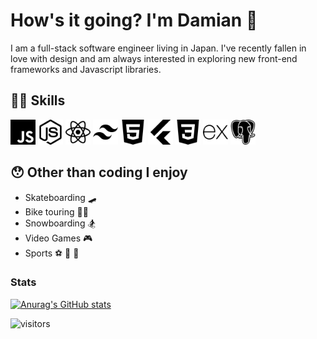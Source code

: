 # How's it going? I'm Damian 👋

I am a full-stack software engineer living in Japan.
I've recently fallen in love with design and am always interested in exploring new front-end frameworks and Javascript libraries.

## 👨‍💻 Skills

<img src="./images/javascript.svg" width="40">
<img src="./images/node-dot-js.svg" width="40">
<img src="./images/react.svg" width="40">
<img src="./images/tailwindcss.svg" width="40">
<img src="./images/html5.svg" width="40">
<img src="./images/flutter.svg" width="40">
<img src="./images/css3.svg" width="40">
<img src="./images/express.svg" width="40">
<img src="./images/postgresql.svg" width="40">

## 😯 Other than coding I enjoy

- Skateboarding 🛹
- Bike touring 🚵‍♂️
- Snowboarding 🏂
- Video Games 🎮
- Sports ⚽️ 🏏 🏉

### Stats

[![Anurag's GitHub stats](https://github-readme-stats.vercel.app/api?username=dmacdermott&hide=stars&count_private=true&show_icons=true&theme=buefy)](https://github.com/anuraghazra/github-readme-stats)

![visitors](https://visitor-badge.glitch.me/badge?page_id=dmacdermott.dmacdermott)

<!--
**dmacdermott/dmacdermott** is a ✨ _special_ ✨ repository because its `README.md` (this file) appears on your GitHub profile.

Here are some ideas to get you started:

- 🔭 I’m currently working on ...
- 🌱 I’m currently learning ...
- 👯 I’m looking to collaborate on ...
- 🤔 I’m looking for help with ...
- 💬 Ask me about ...
- 📫 How to reach me: ...
- 😄 Pronouns: ...
- ⚡ Fun fact: ...
-->
